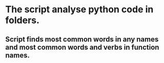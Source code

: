 # The script analyse python code in folders.

## Script finds most common words in any names and most common words and verbs in function names.
